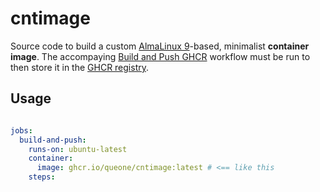 # cntimage

Source code to build a custom [AlmaLinux 9](https://almalinux.org/)-based, minimalist **container image**. The accompaying [Build and Push GHCR](https://github.com/queone/cntimage/actions/workflows/build-and-push-image.yml) workflow must be run to then store it in the [GHCR registry](https://github.blog/news-insights/product-news/introducing-github-container-registry/).

## Usage

```yaml

jobs:
  build-and-push:
    runs-on: ubuntu-latest
    container:
      image: ghcr.io/queone/cntimage:latest # <== like this 
    steps:

```

